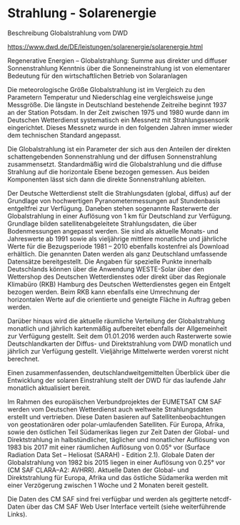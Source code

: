 # Strahlung - Solarenergie 

Beschreibung Globalstrahlung vom DWD

https://www.dwd.de/DE/leistungen/solarenergie/solarenergie.html

Regenerative Energien – Globalstrahlung: Summe aus direkter und diffuser Sonnenstrahlung
Kenntnis über die Sonneneinstrahlung ist von elementarer Bedeutung für den wirtschaftlichen Betrieb von Solaranlagen

Die meteorologische Größe Globalstrahlung  ist im Vergleich zu den Parametern Temperatur und Niederschlag eine vergleichsweise junge Messgröße. Die längste in Deutschland bestehende Zeitreihe beginnt 1937 an der Station Potsdam. In der Zeit zwischen 1975 und 1980 wurde dann im Deutschen Wetterdienst systematisch ein Messnetz mit Strahlungssensorik eingerichtet. Dieses Messnetz wurde in den folgenden Jahren immer wieder dem technischen Standard angepasst.

Die Globalstrahlung ist ein Parameter der sich aus den Anteilen der direkten schattengebenden Sonnenstrahlung und der diffusen Sonnenstrahlung zusammensetzt. Standardmäßig wird die Globalstrahlung und die diffuse Strahlung auf die horizontale Ebene bezogen gemessen. Aus beiden Komponenten lässt sich dann die direkte Sonnenstrahlung ableiten.

Der Deutsche Wetterdienst stellt die Strahlungsdaten (global, diffus) auf der Grundlage von hochwertigen Pyranometermessungen auf Stundenbasis entgeltfrei zur Verfügung. Daneben stehen sogenannte Rasterwerte der Globalstrahlung in einer Auflösung von 1 km für Deutschland zur Verfügung. Grundlage bilden satellitenabgeleitete Strahlungsdaten, die über Bodenmessungen angepasst werden. Sie sind als aktuelle Monats- und Jahreswerte ab 1991 sowie als vieljährige mittlere monatliche und jährliche Werte für die Bezugsperiode 1981 – 2010 ebenfalls kostenfrei als Download erhältlich. Die genannten Daten werden als ganz Deutschland umfassende Datensätze bereitgestellt. Die Angaben für spezielle Punkte innerhalb Deutschlands können über die Anwendung WESTE-Solar über den Wettershop des Deutschen Wetterdienstes oder direkt über das Regionale Klimabüro (RKB) Hamburg des Deutschen Wetterdienstes gegen ein Entgelt bezogen werden. Beim RKB kann ebenfalls eine Umrechnung der horizontalen Werte auf die orientierte und geneigte Fläche in Auftrag geben werden.

Darüber hinaus wird die aktuelle räumliche Verteilung der Globalstrahlung monatlich und jährlich kartenmäßig aufbereitet ebenfalls der Allgemeinheit zur Verfügung gestellt.
Seit dem 01.01.2016 werden auch Rasterwerte sowie Deutschlandkarten der Diffus- und Direktstrahlung vom DWD monatlich und jährlich zur Verfügung gestellt. Vieljährige Mittelwerte werden vorerst nicht berechnet.

Einen zusammenfassenden, deutschlandweitgemittelten Überblick über die Entwicklung der solaren Einstrahlung stellt der DWD für das laufende Jahr monatlich aktualisiert bereit.

Im Rahmen des europäischen Verbundprojektes der EUMETSAT CM SAF werden vom Deutschen Wetterdienst auch weltweite Strahlungsdaten erstellt und vertrieben.  Diese Daten basieren auf Satellitenbeobachtungen von geostationären oder polar-umlaufenden Satelliten. Für Europa, Afrika, sowie den östlichen Teil Südamerikas liegen zur Zeit Daten der Global- und Direktstrahlung in halbstündlicher, täglicher und monatlicher Auflösung von 1983 bis 2017 mit einer räumlichen Auflösung von 0.05° vor (Surface Radiation Data Set – Heliosat (SARAH) - Edition 2.1).
Globale Daten der Globalstrahlung von 1982 bis 2015 liegen in einer Auflösung von 0.25° vor (CM SAF CLARA–A2: AVHRR). Aktuelle Daten der Global- und Direktstrahlung für Europa, Afrika und das östliche Südamerika werden mit einer Verzögerung zwischen 1 Woche und 2 Monaten bereit gestellt.

Die Daten des CM SAF sind frei verfügbar und werden als gegitterte netcdf-Daten über das CM SAF Web User Interface verteilt (siehe weiterführende Links). 